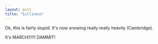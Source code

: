 ```yaml
---
layout: post
title: "Silliness"
---
```

Ok, this is fairly stupid. It's now snowing really really heavily (Cambridge).

It's MARCH!!!!!! DAMMIT!
